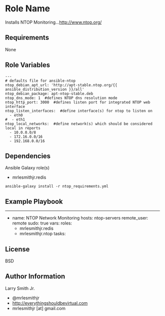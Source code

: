 Role Name
=========

Installs NTOP Monitoring...http://www.ntop.org/

Requirements
------------

None

Role Variables
--------------

````
---
# defaults file for ansible-ntop
ntop_debian_apt_url: 'http://apt-stable.ntop.org/{{ ansible_distribution_version }}/all'
ntop_debian_package: apt-ntop-stable.deb
ntop_dns_mode: 1  #defines NTOP dns resolution mode
ntop_http_port: 3000  #defines listen port for integrated NTOP web interface
ntop_listen_interfaces:  #define interface(s) for ntop to listen on
  - eth0
#  - eth1
ntop_local_networks:  #define network(s) which should be considered local in reports
  - 10.0.0.0/8
  - 172.16.0.0/16
  - 192.168.0.0/16
````

Dependencies
------------

Ansible Galaxy role(s)
- mrlesmithjr.redis

````
ansible-galaxy install -r ntop_requirements.yml
````


Example Playbook
----------------

---
- name: NTOP Network Monitoring
  hosts: ntop-servers
  remote_user: remote
  sudo: true
  vars:
  roles:
    - mrlesmithjr.redis
    - mrlesmithjr.ntop
  tasks:

License
-------

BSD

Author Information
------------------

Larry Smith Jr.
- @mrlesmithjr
- http://everythingshouldbevirtual.com
- mrlesmithjr [at] gmail.com
